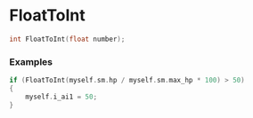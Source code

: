# FloatToInt

```cpp - C++
int FloatToInt(float number);
```

### Examples
```cpp - C++
if (FloatToInt(myself.sm.hp / myself.sm.max_hp * 100) > 50)
{
	myself.i_ai1 = 50;
}
```
